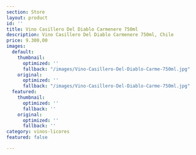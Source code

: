 ```yaml
---
section: Store
layout: product
id: ''
title: Vino Casillero Del Diablo Carmenere 750ml
description: Vino Casillero Del Diablo Carmenere 750ml, Chile
price: 9.300,00
images:
  default:
    thumbnail:
      optimized: ''
      fallback: "/images/Vino-Casillero-Del-Diablo-Carme-750ml.jpg"
    original:
      optimized: ''
      fallback: "/images/Vino-Casillero-Del-Diablo-Carme-750ml.jpg"
  featured:
    thumbnail:
      optimized: ''
      fallback: ''
    original:
      optimized: ''
      fallback: ''
category: vinos-licores
featured: false

---
```

